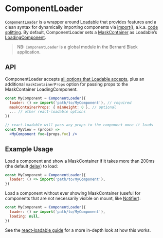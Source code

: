 # ComponentLoader

[`ComponentLoader`](/src/enhancers/ComponentLoader/index.js) is a wrapper around [Loadable](https://github.com/thejameskyle/react-loadable) that provides features and a clean syntax for dynamically importing components via [import()](https://webpack.js.org/api/module-methods/#import-), a.k.a. [code splitting](https://webpack.js.org/guides/code-splitting/#dynamic-imports). By default, ComponentLoader sets a [MaskContainer](src/components/MaskContainer/index.js) as Loadable’s [LoadingComponent](https://github.com/thejameskyle/react-loadable/blob/master/README.md#creating-a-great-loading-component).

> NB: `ComponentLoader` is a global module in the Bernard Black application.

## API

ComponentLoader accepts [all options that Loadable accepts](https://github.com/thejameskyle/react-loadable/blob/master/README.md#loadable), plus an additional `maskContainerProps` option for passing props to the MaskContainer LoadingComponent.

```jsx
const MyComponent = ComponentLoader({
  loader: () => import('path/to/MyComponent'), // required
  maskContainerProps: { minHeight: 0 }, // optional
  ... // other react-loadable options
})

// react-loadable will pass any props to the component once it loads
const MyView = (props) =>
  <MyComponent foo={props.foo} />
```

## Example Usage

Load a component and show a MaskContainer if it takes more than 200ms (the default [delay](https://github.com/thejameskyle/react-loadable/blob/master/README.md#avoiding-flash-of-loading-component)) to load:

```jsx
const MyComponent = ComponentLoader({
  loader: () => import('path/to/MyComponent'),
})
```

Load a component without ever showing MaskContainer (useful for components that are not necessarily visible on mount, like [Notifier](src/components/Notifier/index.js)):

```jsx
const MyComponent = ComponentLoader({
  loader: () => import('path/to/MyComponent'),
  loading: null,
})
```

See the [react-loadable guide](https://github.com/thejameskyle/react-loadable/blob/master/README.md#------------guide) for a more in-depth look at how this works.
